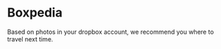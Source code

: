 Boxpedia
========

Based on photos in your dropbox account, we recommend you where to travel next time.
